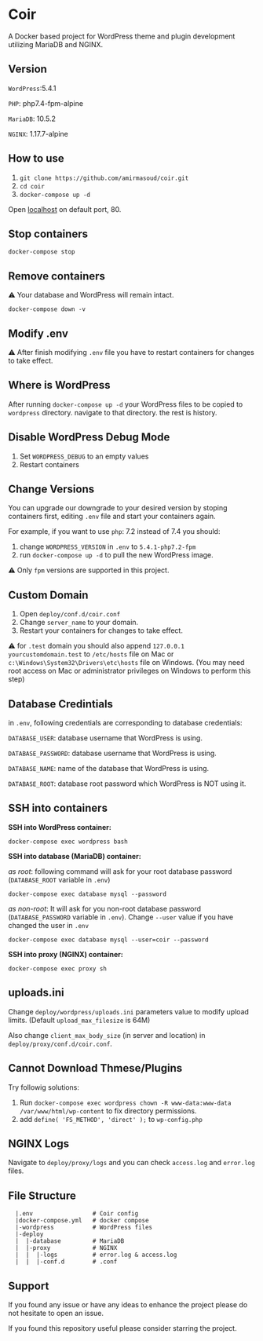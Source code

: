 # Coir

A Docker based project for WordPress theme and plugin development utilizing MariaDB and NGINX.

## Version

`WordPress`:5.4.1

`PHP`: php7.4-fpm-alpine

`MariaDB`: 10.5.2

`NGINX`: 1.17.7-alpine

## How to use

1. `git clone https://github.com/amirmasoud/coir.git`
2. `cd coir`
3. `docker-compose up -d`

Open [localhost](http://localhost) on default port, 80.

## Stop containers

```console
docker-compose stop
```

## Remove containers

⚠️ Your database and WordPress will remain intact.

```console
docker-compose down -v
```

## Modify .env

⚠️ After finish modifying `.env` file you have to restart containers for changes to take effect.

## Where is WordPress

After running `docker-compose up -d` your WordPress files to be copied to `wordpress` directory. navigate to that directory. the rest is history.

## Disable WordPress Debug Mode

1. Set `WORDPRESS_DEBUG` to an empty values
2. Restart containers

## Change Versions

You can upgrade our downgrade to your desired version by stoping containers first, editing `.env` file and start your containers again.

For example, if you want to use `php`: 7.2 instead of 7.4 you should:

1. change `WORDPRESS_VERSION` in `.env` to `5.4.1-php7.2-fpm`
2. run `docker-compose up -d` to pull the new WordPress image.

⚠️ Only `fpm` versions are supported in this project.

## Custom Domain

1. Open `deploy/conf.d/coir.conf`
2. Change `server_name` to your domain.
3. Restart your containers for changes to take effect.

⚠️ for `.test` domain you should also append `127.0.0.1 yourcustomdomain.test` to `/etc/hosts` file on Mac or `c:\Windows\System32\Drivers\etc\hosts` file on Windows. (You may need root access on Mac or administrator privileges on Windows to perform this step)

## Database Credintials

in `.env`, following credentials are corresponding to database credentials:

`DATABASE_USER`: database username that WordPress is using.

`DATABASE_PASSWORD`: database username that WordPress is using.

`DATABASE_NAME`: name of the database that WordPress is using.

`DATABASE_ROOT`: database root password which WordPress is NOT using it.

## SSH into containers

**SSH into WordPress container:**

```console
docker-compose exec wordpress bash
```

**SSH into database (MariaDB) container:**

_as root_: following command will ask for your root database password (`DATABASE_ROOT` variable in `.env`)

```console
docker-compose exec database mysql --password
```

_as non-root_: It will ask for you non-root database password (`DATABASE_PASSWORD` variable in `.env`). Change `--user` value if you have changed the user in `.env`

```console
docker-compose exec database mysql --user=coir --password
```

**SSH into proxy (NGINX) container:**

```console
docker-compose exec proxy sh
```

## uploads.ini

Change `deploy/wordpress/uploads.ini` parameters value to modify upload limits. (Default `upload_max_filesize` is 64M)

Also change `client_max_body_size` (in server and location) in `deploy/proxy/conf.d/coir.conf`.

## Cannot Download Thmese/Plugins

Try followig solutions:

1. Run `docker-compose exec wordpress chown -R www-data:www-data /var/www/html/wp-content` to fix directory permissions.
2. add `define( 'FS_METHOD', 'direct' );` to `wp-config.php`

## NGINX Logs

Navigate to `deploy/proxy/logs` and you can check `access.log` and `error.log` files.

## File Structure

```console
  |.env                 # Coir config
  |docker-compose.yml   # docker compose
  |-wordpress           # WordPress files
  |-deploy
  |  |-database         # MariaDB
  |  |-proxy            # NGINX
  |  |  |-logs          # error.log & access.log
  |  |  |-conf.d        # .conf
```

## Support

If you found any issue or have any ideas to enhance the project please do not hesitate to open an issue.

If you found this repository useful please consider starring the project.
